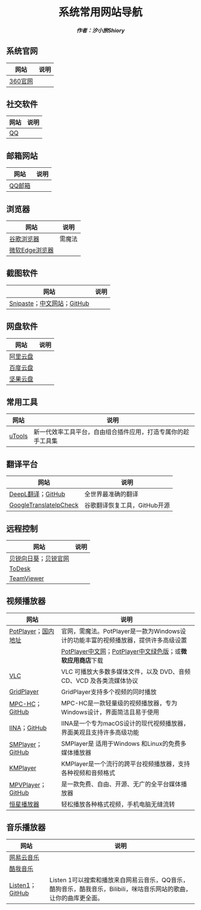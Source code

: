 <center><h1>系统常用网站导航</h1></center>

<center><h5>作者：汐小旅Shiory</h5></center>



## 系统官网

| 网站                           | 说明 |
| ------------------------------ | ---- |
| [360官网](https://www.360.cn/) |      |





## 社交软件

| 网站                     | 说明 |
| ------------------------ | ---- |
| [QQ](https://im.qq.com/) |      |





## 邮箱网站

| 网站                           | 说明 |
| ------------------------------ | ---- |
| [QQ邮箱](https://mail.qq.com/) |      |





## 浏览器

| 网站                                                   | 说明   |
| ------------------------------------------------------ | ------ |
| [谷歌浏览器](https://www.google.com/chrome)            | 需魔法 |
| [微软Edge浏览器](https://www.microsoft.com/en-us/edge) |        |





## 截图软件

| 网站                                                         | 说明 |
| ------------------------------------------------------------ | ---- |
| [Snipaste](https://www.snipaste.com/)；[中文网站](https://zh.snipaste.com/)；[GitHub](https://github.com/Snipaste/feedback) |      |





## 网盘软件

| 网站                                     | 说明 |
| ---------------------------------------- | ---- |
| [阿里云盘](https://www.aliyundrive.com/) |      |
| [百度云盘](https://pan.baidu.com/)       |      |
| [坚果云盘](https://www.jianguoyun.com/)  |      |





## 常用工具

| 网站                       | 说明                                                         |
| -------------------------- | ------------------------------------------------------------ |
| [uTools](https://u.tools/) | 新一代效率工具平台，自由组合插件应用，打造专属你的趁手工具集 |





## 翻译平台

| 网站                                                         | 说明                         |
| ------------------------------------------------------------ | ---------------------------- |
| [DeepL翻译](https://www.deepl.com)；[GitHub](https://github.com/DeepLcom) | 全世界最准确的翻译           |
| [GoogleTranslateIpCheck](https://github.com/Ponderfly/GoogleTranslateIpCheck) | 谷歌翻译恢复工具，GitHub开源 |





## 远程控制

| 网站                                                         | 说明 |
| ------------------------------------------------------------ | ---- |
| [贝锐向日葵](https://sunlogin.oray.com/)；[贝锐官网](https://www.oray.com/) |      |
| [ToDesk](https://www.todesk.com/)                            |      |
| [TeamViewer](https://www.teamviewer.cn/)                     |      |





## 视频播放器

| 网站                                                         | 说明                                                         |
| ------------------------------------------------------------ | ------------------------------------------------------------ |
| [PotPlayer](https://potplayer.daum.net/)；[国内地址](http://potplayer.tv/) | 官网，需魔法。PotPlayer是一款为Windows设计的功能丰富的视频播放器，提供许多高级设置 |
|                                                              | [PotPlayer中文网](http://www.potplayercn.com/)；[PotPlayer中文绿色版](https://potplayer.org/)；或**微软应用商店**下载 |
| [VLC](https://www.videolan.org/)                             | VLC 可播放大多数多媒体文件，以及 DVD、音频 CD、VCD 及各类流媒体协议 |
| [GridPlayer](https://github.com/vzhd1701/gridplayer)         | GridPlayer支持多个视频的同时播放                             |
| [MPC-HC](https://mpc-hc.org/)；[GitHub](https://github.com/mpc-hc/mpc-hc) | MPC-HC是一款轻量级的视频播放器，专为Windows设计，界面简洁且易于使用 |
| [IINA](https://iina.io/)；[GitHub](https://github.com/iina/iina) | IINA是一个专为macOS设计的现代视频播放器，界面美观且支持许多高级功能 |
| [SMPlayer](https://www.smplayer.info/)；[GitHub](https://github.com/smplayer-dev/smplayer) | SMPlayer是 适用于Windows 和Linux的免费多媒体播放器           |
| [KMPlayer](https://www.kmplayer.com/)                        | KMPlayer是一个流行的跨平台视频播放器，支持各种视频和音频格式 |
| [MPVPlayer](https://mpv.io/)；[GitHub](https://github.com/mpv-player/mpv) | 是一款免费、自由、开源、无广的全平台媒体播放器               |
| [恒星播放器](https://www.stellarplayer.com/)                 | 轻松播放各种格式视频，手机电脑无缝流转                       |





## 音乐播放器

| 网站                                                         | 说明                                                         |
| ------------------------------------------------------------ | ------------------------------------------------------------ |
| [网易云音乐](https://music.163.com/)                         |                                                              |
| [酷我音乐](http://www.kuwo.cn/)                              |                                                              |
| [Listen1](http://listen1.github.io/listen1/)；[GitHub](https://github.com/listen1) | Listen 1可以搜索和播放来自网易云音乐，QQ音乐，酷狗音乐，酷我音乐，Bilibili，咪咕音乐网站的歌曲，让你的曲库更全面。 |